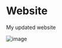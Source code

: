 # Website
My updated website

![image](https://github.com/mathewsabu04/website/assets/125936934/6291a165-eaf1-49ec-8034-b34c42de2a3c)

